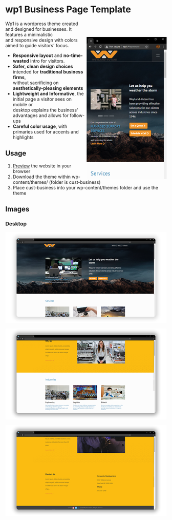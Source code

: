 

# wp1 Business Page Template

<img style="padding-top:50px" src="/.preview/mobile1.png" align="right"
     alt="" width="250" height="443">

Wp1 is a wordpress theme created and designed for businesses. It features a minimalistic  
and responsive design with colors aimed to guide visitors' focus.


* **Responsive layout** and **no-time-wasted** intro for visitors.
* **Safer, clean design choices** intended for **traditional business firms**,  
without sacrificing on **aesthetically-pleasing elements**
* **Lightweight and Informative**, the initial page a visitor sees on mobile or  
desktop explains the business' advantages and allows for follow-ups
* **Careful color usage**, with primaries used for accents and highlights

## Usage
1. [Preview] the website in your browser
2. Download the theme within wp-content/themes/ (folder is cust-business)
3. Place cust-business into your wp-content/themes folder and use the theme

[Preview]: https://anovio1.github.io/wp1/

## Images
### Desktop
<p align="center">
  <img src="/.preview/page1.png" alt="" width="738">
</p>


<p align="center">
  <img src="/.preview/page2.png" alt="" width="738">
</p>


<p align="center">
  <img src="/.preview/page3.png" alt="" width="738">
</p>
